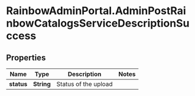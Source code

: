 # RainbowAdminPortal.AdminPostRainbowCatalogsServiceDescriptionSuccess

## Properties

Name | Type | Description | Notes
------------ | ------------- | ------------- | -------------
**status** | **String** | Status of the upload | 


